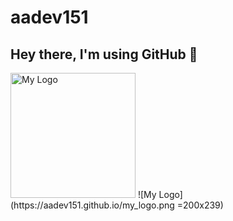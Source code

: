# aadev151
## Hey there, I'm using GitHub 👋

<img src="https://aadev151.github.io/my_logo.png" alt="My Logo" width="200"/>
![My Logo](https://aadev151.github.io/my_logo.png =200x239)

<!--
**aadev151/aadev151** is a ✨ _special_ ✨ repository because its `README.md` (this file) appears on your GitHub profile.

Here are some ideas to get you started:

- 🔭 I’m currently working on ...
- 🌱 I’m currently learning ...
- 👯 I’m looking to collaborate on ...
- 🤔 I’m looking for help with ...
- 💬 Ask me about ...
- 📫 How to reach me: ...
- 😄 Pronouns: ...
- ⚡ Fun fact: ...
-->
